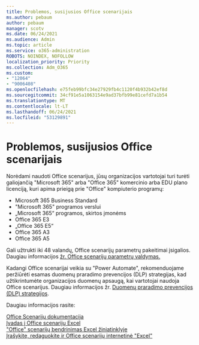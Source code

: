 ```yaml
---
title: Problemos, susijusios Office scenarijais
ms.author: pebaum
author: pebaum
manager: scotv
ms.date: 06/24/2021
ms.audience: Admin
ms.topic: article
ms.service: o365-administration
ROBOTS: NOINDEX, NOFOLLOW
localization_priority: Priority
ms.collection: Adm_O365
ms.custom:
- "12064"
- "9006408"
ms.openlocfilehash: e75feb99bfc34e27929fb4c1120f4b932b42ef8d
ms.sourcegitcommit: 34cf91e5a1063154e9ad37bfb99e81cefd7a1b54
ms.translationtype: MT
ms.contentlocale: lt-LT
ms.lasthandoff: 06/24/2021
ms.locfileid: "53129891"
---
```

# <a name="issues-related-to-office-scripts"></a>Problemos, susijusios Office scenarijais

Norėdami naudoti Office scenarijus, jūsų organizacijos vartotojai turi turėti galiojančią "Microsoft 365" arba "Office 365" komercinio arba EDU plano licenciją, kuri apima prieigą prie "Office" kompiuterio programų:

- Microsoft 365 Business Standard
- "Microsoft 365" programos verslui
- „Microsoft 365“ programos, skirtos įmonėms
- Office 365 E3
- „Office 365 E5“
- Office 365 A3
- Office 365 A5

Gali užtrukti iki 48 valandų, Office scenarijų parametrų pakeitimai įsigalios. Daugiau informacijos [žr. Office scenarijų parametrų valdymas.](/microsoft-365/admin/manage/manage-office-scripts-settings)

Kadangi Office scenarijai veikia su "Power Automate", rekomenduojame peržiūrėti esamas duomenų praradimo prevencijos (DLP) strategijas, kad užtikrintumėte organizacijos duomenų apsaugą, kai vartotojai naudoja Office scenarijus. Daugiau informacijos žr. [Duomenų praradimo prevencijos (DLP) strategijos](/power-automate/prevent-data-loss).

Daugiau informacijos rasite:

[Office Scenarijų dokumentacija](/office/dev/scripts/)<br/>
[Įvadas į Office scenarijų Excel](https://support.microsoft.com/office/introduction-to-office-scripts-in-excel-9fbe283d-adb8-4f13-a75b-a81c6baf163a)<br/>
["Office" scenarijų bendrinimas Excel žiniatinklyje](https://support.microsoft.com/office/sharing-office-scripts-in-excel-for-the-web-226eddbc-3a44-4540-acfe-fccda3d1122b)<br/>
[Įrašykite, redaguokite ir Office scenarijų internetinė "Excel"](/office/dev/scripts/tutorials/excel-tutorial)